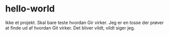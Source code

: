 # hello-world
Ikke et projekt. Skal bare teste hvordan Gir virker. 
Jeg er en tosse der prøver at finde ud af hvordan Git virker. Det bliver vildt, vildt siger jeg.
